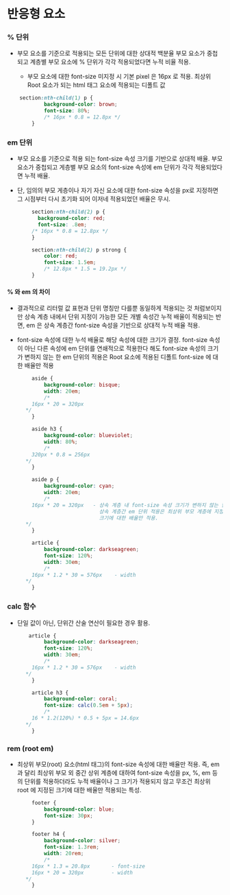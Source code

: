 # 반응형 요소

### % 단위
- 부모 요소를 기준으로 적용되는 모든 단위에 대한 상대적 백분율
  부모 요소가 중첩되고 계층별 부모 요소에 % 단위가 각각 적용되었다면 누적 비율 적용.

  * 부모 요소에 대한 font-size 미지정 시 기본 pixel 은 16px 로 적용.
    최상위 Root 요소가 되는 html 태그 요소에 적용되는 디폴트 값

```css
    section:nth-child(1) p {
            background-color: brown;
            font-size: 80%;
            /* 16px * 0.8 = 12.8px */
        }
```

### em 단위
- 부모 요소를 기준으로 적용 되는 font-size 속성 크기를 기반으로 상대적 배율.
부모 요소가 중첩되고 게층별 부모 요소의 font-size 속성에 em 단위가 각각 적용되었다면 누적 배율.

* 단, 임의의 부모 게층이나 자기 자신 요소에 대한 font-size 속성을 px로 지정하면 그 시점부터 다시 
초기화 되어 이저네 적용되었던 배율은 무시.

```css
        section:nth-child(2) p {
          background-color: red;
          font-size: .8em;
        /* 16px * 0.8 = 12.8px */
        }

        section:nth-child(2) p strong {
            color: red;
            font-size: 1.5em;
            /* 12.8px * 1.5 = 19.2px */
        }
```


#### % 와 em 의 차이
- 결과적으로 리터럴 값 표현과 단위 명칭만 다를뿐 동일하게 적용되는 것 처럼보이지만
상속 계층 내에서 단위 지정이 가능한 모든 개별 속성간 누적 배율이 적용되는 반면, 
em 은 상속 계층간 font-size 속성을 기반으로 상대적 누적 배율 적용.

- font-size 속성에 대한 누석 배율로 해당 속성에 대한 크기가 결정. 
font-size 속성이 아닌 다른 속성에 em 단위를 연쇄적으로 적용한다 해도 font-size 속성의 크기가 변하지
않는 한 em 단위의 적용은 Root 요소에 적용된 디폴트 font-size 에 대한 배율만 적용

```css
        aside {
            background-color: bisque;
            width: 20em;
            /* 
        16px * 20 = 320px
      */
        }

        aside h3 {
            background-color: blueviolet;
            width: 80%;
            /* 
        320px * 0.8 = 256px
      */
        }

        aside p {
            background-color: cyan;
            width: 20em;
            /* 
        16px * 20 = 320px   - 상속 계층 내 font-size 속성 크기가 변하지 않는 한 다른 속성에 대한
                              상속 계층간 em 단위 적용은 최상위 부모 계층에 지정된 font-size 속성
                              크기에 대한 배율만 적용.
      */
        }

        article {
            background-color: darkseagreen;
            font-size: 120%;
            width: 30em;
            /* 
        16px * 1.2 * 30 = 576px    - width
      */
        }

```

### calc 함수
- 단일 값이 아닌, 단위간 산술 연산이 필요한 경우 활용.

```css
       article {
            background-color: darkseagreen;
            font-size: 120%;
            width: 30em;
            /* 
        16px * 1.2 * 30 = 576px    - width
      */
        }

        article h3 {
            background-color: coral;
            font-size: calc(0.5em + 5px);
            /* 
        16 * 1.2(120%) * 0.5 + 5px = 14.6px
      */
        }
```


### rem (root em)
- 최상위 부모(root) 요소(html 태그)의 font-size 속성에 대한 배율만 적용.
즉, em 과 달리 최상위 부모 외 중간 상위 계층에 대하여 font-size 속성을
px, %, em 등의 단위를 적용하더라도 누적 배율이나 그 크기가 적용되지 않고
무조건 최상위 root 에 지정된 크기에 대한 배율만 적용되는 특성.

```css
        footer {
            background-color: blue;
            font-size: 30px;
        }

        footer h4 {
            background-color: silver;
            font-size: 1.3rem;
            width: 20rem;
            /* 
        16px * 1.3 = 20.8px       - font-size
        16px * 20 = 320px         - width
      */
        }
```















